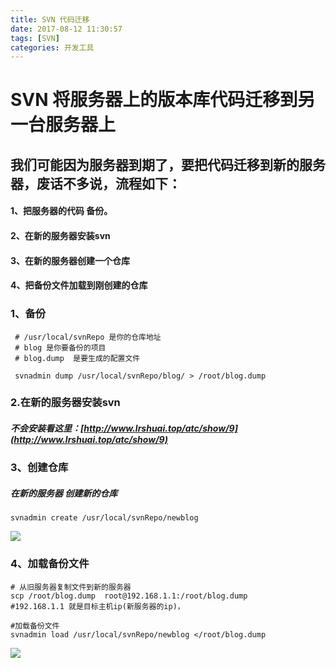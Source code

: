 ```yaml
---
title: SVN 代码迁移
date: 2017-08-12 11:30:57
tags: [SVN]
categories: 开发工具
---
```

# SVN 将服务器上的版本库代码迁移到另一台服务器上
## 我们可能因为服务器到期了，要把代码迁移到新的服务器，废话不多说，流程如下：
#### 1、把服务器的代码 备份。
#### 2、在新的服务器安装svn
#### 3、在新的服务器创建一个仓库
#### 4、把备份文件加载到刚创建的仓库

### 1、备份
```
 # /usr/local/svnRepo 是你的仓库地址
 # blog 是你要备份的项目
 # blog.dump  是要生成的配置文件
  
 svnadmin dump /usr/local/svnRepo/blog/ > /root/blog.dump
```
### 2.在新的服务器安装svn
##### 不会安装看这里：[http://www.lrshuai.top/atc/show/9](http://www.lrshuai.top/atc/show/9)

### 3、创建仓库
##### 在新的服务器 创建新的仓库
```
svnadmin create /usr/local/svnRepo/newblog
```
![](1502076979952076738.png)

### 4、加载备份文件
```
# 从旧服务器复制文件到新的服务器
scp /root/blog.dump  root@192.168.1.1:/root/blog.dump        #192.168.1.1 就是目标主机ip(新服务器的ip)，

#加载备份文件
svnadmin load /usr/local/svnRepo/newblog </root/blog.dump
```
![](1502077491103063187.png)
